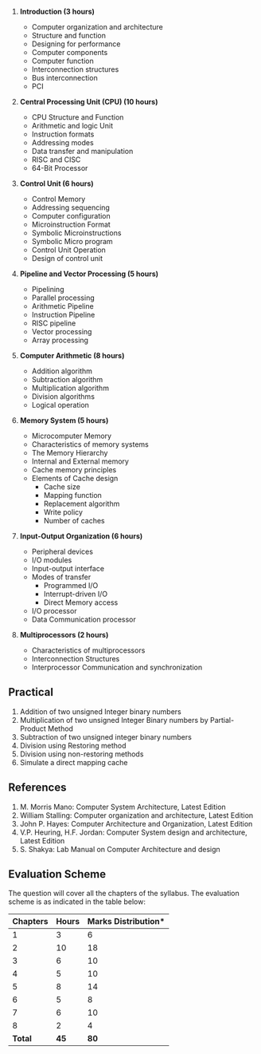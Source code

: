 1. **Introduction (3 hours)**
    * Computer organization and architecture
    * Structure and function
    * Designing for performance
    * Computer components
    * Computer function
    * Interconnection structures
    * Bus interconnection
    * PCI

2. **Central Processing Unit (CPU) (10 hours)**
    * CPU Structure and Function
    * Arithmetic and logic Unit
    * Instruction formats
    * Addressing modes
    * Data transfer and manipulation
    * RISC and CISC
    * 64-Bit Processor

3. **Control Unit (6 hours)**
    * Control Memory
    * Addressing sequencing
    * Computer configuration
    * Microinstruction Format
    * Symbolic Microinstructions
    * Symbolic Micro program
    * Control Unit Operation
    * Design of control unit

4. **Pipeline and Vector Processing (5 hours)**
    * Pipelining
    * Parallel processing
    * Arithmetic Pipeline
    * Instruction Pipeline
    * RISC pipeline
    * Vector processing
    * Array processing

5. **Computer Arithmetic (8 hours)**
    * Addition algorithm
    * Subtraction algorithm
    * Multiplication algorithm
    * Division algorithms
    * Logical operation

6. **Memory System (5 hours)**
    * Microcomputer Memory
    * Characteristics of memory systems
    * The Memory Hierarchy
    * Internal and External memory
    * Cache memory principles
    * Elements of Cache design
        * Cache size
        * Mapping function
        * Replacement algorithm
        * Write policy
        * Number of caches

7. **Input-Output Organization (6 hours)**
    * Peripheral devices
    * I/O modules
    * Input-output interface
    * Modes of transfer
        * Programmed I/O
        * Interrupt-driven I/O
        * Direct Memory access
    * I/O processor
    * Data Communication processor

8. **Multiprocessors (2 hours)**
    * Characteristics of multiprocessors
    * Interconnection Structures
    * Interprocessor Communication and synchronization

## Practical

1. Addition of two unsigned Integer binary numbers
2. Multiplication of two unsigned Integer Binary numbers by Partial-Product Method
3. Subtraction of two unsigned integer binary numbers
4. Division using Restoring method
5. Division using non-restoring methods
6. Simulate a direct mapping cache

## References

1. M. Morris Mano: Computer System Architecture, Latest Edition
2. William Stalling: Computer organization and architecture, Latest Edition
3. John P. Hayes: Computer Architecture and Organization, Latest Edition
4. V.P. Heuring, H.F. Jordan: Computer System design and architecture, Latest Edition
5. S. Shakya: Lab Manual on Computer Architecture and design

## Evaluation Scheme

The question will cover all the chapters of the syllabus. The evaluation scheme is as indicated in the table below:

| Chapters  | Hours  | Marks Distribution* |
| --------- | ------ | ------------------- |
| 1         | 3      | 6                   |
| 2         | 10     | 18                  |
| 3         | 6      | 10                  |
| 4         | 5      | 10                  |
| 5         | 8      | 14                  |
| 6         | 5      | 8                   |
| 7         | 6      | 10                  |
| 8         | 2      | 4                   |
| **Total** | **45** | **80**              |

